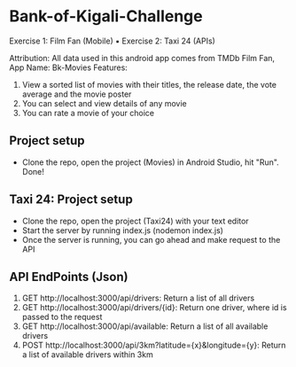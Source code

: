 # Bank-of-Kigali-Challenge
 Exercise 1: Film Fan (Mobile) ▪ Exercise 2: Taxi 24 (APIs) 
 
 Attribution: All data used in this android app comes from TMDb
 Film Fan, App Name: Bk-Movies
 Features:
 1. View a sorted list of movies with their titles, the release date, the vote average and the movie poster
 2. You can select and view details of any movie
 3. You can rate a movie of your choice
 
Project setup
--------------
- Clone the repo, open the project (Movies) in Android Studio, hit "Run". Done!
    
Taxi 24:
Project setup
--------------
- Clone the repo, open the project (Taxi24) with your text editor
- Start the server by running index.js (nodemon index.js)
- Once the server is running, you can go ahead and make request to the API

API EndPoints (Json)
-------------------
1. GET http://localhost:3000/api/drivers: Return a list of all drivers
2. GET http://localhost:3000/api/drivers/{id}: Return one driver, where id is passed to the request
3. GET http://localhost:3000/api/available: Return a list of all available drivers
4. POST http://localhost:3000/api/3km?latitude={x}&longitude={y}: Return a list of available drivers within 3km 

